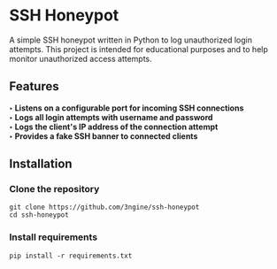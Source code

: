 # SSH Honeypot
<p>A simple SSH honeypot written in Python to log unauthorized login attempts. This project is intended for educational purposes and to help monitor unauthorized access attempts.</p>

<h2>Features</h2>
   <strong>‣ Listens on a configurable port for incoming SSH connections</strong><br>
   <strong>‣ Logs all login attempts with username and password</strong><br>
   <strong>‣ Logs the client's IP address of the connection attempt</strong><br>
   <strong>‣ Provides a fake SSH banner to connected clients</strong>
<h2>Installation</h2>
<h3>Clone the repository</h3>
<code>git clone https://github.com/3ngine/ssh-honeypot</code><br>
<code>cd ssh-honeypot</code>
<h3>Install requirements</h3>
<code>pip install -r requirements.txt</code>
